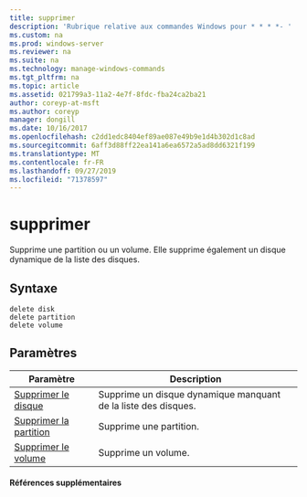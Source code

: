 ```yaml
---
title: supprimer
description: 'Rubrique relative aux commandes Windows pour * * * *- '
ms.custom: na
ms.prod: windows-server
ms.reviewer: na
ms.suite: na
ms.technology: manage-windows-commands
ms.tgt_pltfrm: na
ms.topic: article
ms.assetid: 021799a3-11a2-4e7f-8fdc-fba24ca2ba21
author: coreyp-at-msft
ms.author: coreyp
manager: dongill
ms.date: 10/16/2017
ms.openlocfilehash: c2dd1edc8404ef89ae087e49b9e1d4b302d1c8ad
ms.sourcegitcommit: 6aff3d88ff22ea141a6ea6572a5ad8dd6321f199
ms.translationtype: MT
ms.contentlocale: fr-FR
ms.lasthandoff: 09/27/2019
ms.locfileid: "71378597"
---
```

# <a name="delete"></a>supprimer



Supprime une partition ou un volume. Elle supprime également un disque dynamique de la liste des disques.

## <a name="syntax"></a>Syntaxe

```
delete disk
delete partition
delete volume
```

## <a name="parameters"></a>Paramètres

|Paramètre|Description|
|---------|-----------|
|[Supprimer le disque](delete-disk.md)|Supprime un disque dynamique manquant de la liste des disques.|
|[Supprimer la partition](delete-partition.md)|Supprime une partition.|
|[Supprimer le volume](delete-volume.md)|Supprime un volume.|

#### <a name="additional-references"></a>Références supplémentaires

